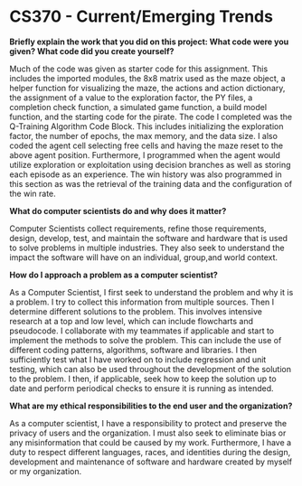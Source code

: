# CS370 - Current/Emerging Trends

<b>Briefly explain the work that you did on this project: What code were you given? What code did you create yourself?</b>

Much of the code was given as starter code for this assignment. This includes the imported modules, the 8x8 matrix used as the maze object, a helper function for visualizing the maze, the actions and action dictionary, the assignment of a value to the exploration factor, the PY files, a completion check function, a simulated game function, a build model function, and the starting code for the pirate.
The code I completed was the Q-Training Algorithm Code Block. This includes initializing the exploration factor, the number of epochs, the max memory, and the data size. I also coded the agent cell selecting free cells and having the maze reset to the above agent position. Furthermore, I programmed when the agent would utilize exploration or exploitation using decision branches as well as storing each episode as an experience. The win history was also programmed in this section as was the retrieval of the training data and the configuration of the win rate. 

<b>What do computer scientists do and why does it matter?</b>

Computer Scientists collect requirements, refine those requirements, design, develop, test, and maintain the software and hardware that is used to solve problems in multiple industries. They also seek to understand the impact the software will have on an individual, group,and world context.

<b>How do I approach a problem as a computer scientist?</b>

As a Computer Scientist, I first seek to understand the problem and why it is a problem. I try to collect this information from multiple sources. Then I determine different solutions to the problem. This involves intensive research at a top and low level, which can include flowcharts and pseudocode. I collaborate with my teammates if applicable and start to implement the methods to solve the problem. This can include the use of different coding patterns, algorithms, software and libraries. I then sufficiently test what I have worked on to include regression and unit testing, which can also be used throughout the development of the solution to the problem. I then, if applicable, seek how to keep the solution up to date and perform periodical checks to ensure it is running as intended.

<b>What are my ethical responsibilities to the end user and the organization?</b>

As a computer scientist, I have a responsibility to protect and preserve the privacy of users and the organization. I must also seek to eliminate bias or any misinformation that could be caused by my work. Furthermore, I have a duty to respect different languages, races, and identities during the design, development and maintenance of software and hardware created by myself or my organization.

